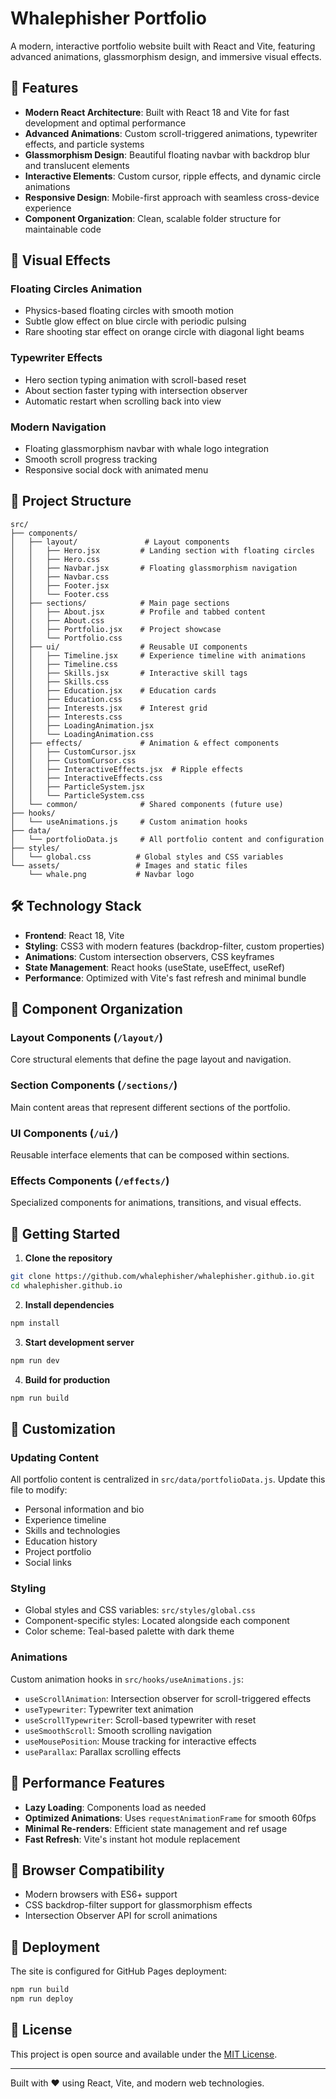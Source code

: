 # Whalephisher Portfolio

A modern, interactive portfolio website built with React and Vite, featuring advanced animations, glassmorphism design, and immersive visual effects.

## 🚀 Features

- **Modern React Architecture**: Built with React 18 and Vite for fast development and optimal performance
- **Advanced Animations**: Custom scroll-triggered animations, typewriter effects, and particle systems
- **Glassmorphism Design**: Beautiful floating navbar with backdrop blur and translucent elements
- **Interactive Elements**: Custom cursor, ripple effects, and dynamic circle animations
- **Responsive Design**: Mobile-first approach with seamless cross-device experience
- **Component Organization**: Clean, scalable folder structure for maintainable code

## 🎨 Visual Effects

### Floating Circles Animation
- Physics-based floating circles with smooth motion
- Subtle glow effect on blue circle with periodic pulsing
- Rare shooting star effect on orange circle with diagonal light beams

### Typewriter Effects
- Hero section typing animation with scroll-based reset
- About section faster typing with intersection observer
- Automatic restart when scrolling back into view

### Modern Navigation
- Floating glassmorphism navbar with whale logo integration
- Smooth scroll progress tracking
- Responsive social dock with animated menu

## 📁 Project Structure

```
src/
├── components/
│   ├── layout/               # Layout components
│   │   ├── Hero.jsx         # Landing section with floating circles
│   │   ├── Hero.css
│   │   ├── Navbar.jsx       # Floating glassmorphism navigation
│   │   ├── Navbar.css
│   │   ├── Footer.jsx
│   │   └── Footer.css
│   ├── sections/            # Main page sections  
│   │   ├── About.jsx        # Profile and tabbed content
│   │   ├── About.css
│   │   ├── Portfolio.jsx    # Project showcase
│   │   └── Portfolio.css
│   ├── ui/                  # Reusable UI components
│   │   ├── Timeline.jsx     # Experience timeline with animations
│   │   ├── Timeline.css
│   │   ├── Skills.jsx       # Interactive skill tags
│   │   ├── Skills.css
│   │   ├── Education.jsx    # Education cards
│   │   ├── Education.css
│   │   ├── Interests.jsx    # Interest grid
│   │   ├── Interests.css
│   │   ├── LoadingAnimation.jsx
│   │   └── LoadingAnimation.css
│   ├── effects/             # Animation & effect components
│   │   ├── CustomCursor.jsx
│   │   ├── CustomCursor.css
│   │   ├── InteractiveEffects.jsx  # Ripple effects
│   │   ├── InteractiveEffects.css
│   │   ├── ParticleSystem.jsx
│   │   └── ParticleSystem.css
│   └── common/              # Shared components (future use)
├── hooks/
│   └── useAnimations.js     # Custom animation hooks
├── data/
│   └── portfolioData.js     # All portfolio content and configuration
├── styles/
│   └── global.css          # Global styles and CSS variables
└── assets/                 # Images and static files
    └── whale.png           # Navbar logo
```

## 🛠️ Technology Stack

- **Frontend**: React 18, Vite
- **Styling**: CSS3 with modern features (backdrop-filter, custom properties)
- **Animations**: Custom intersection observers, CSS keyframes
- **State Management**: React hooks (useState, useEffect, useRef)
- **Performance**: Optimized with Vite's fast refresh and minimal bundle

## 🎯 Component Organization

### Layout Components (`/layout/`)
Core structural elements that define the page layout and navigation.

### Section Components (`/sections/`)
Main content areas that represent different sections of the portfolio.

### UI Components (`/ui/`)
Reusable interface elements that can be composed within sections.

### Effects Components (`/effects/`)
Specialized components for animations, transitions, and visual effects.

## 🚀 Getting Started

1. **Clone the repository**
```bash
git clone https://github.com/whalephisher/whalephisher.github.io.git
cd whalephisher.github.io
```

2. **Install dependencies**
```bash
npm install
```

3. **Start development server**
```bash
npm run dev
```

4. **Build for production**
```bash
npm run build
```

## 🎨 Customization

### Updating Content
All portfolio content is centralized in `src/data/portfolioData.js`. Update this file to modify:
- Personal information and bio
- Experience timeline
- Skills and technologies
- Education history
- Project portfolio
- Social links

### Styling
- Global styles and CSS variables: `src/styles/global.css`
- Component-specific styles: Located alongside each component
- Color scheme: Teal-based palette with dark theme

### Animations
Custom animation hooks in `src/hooks/useAnimations.js`:
- `useScrollAnimation`: Intersection observer for scroll-triggered effects
- `useTypewriter`: Typewriter text animation
- `useScrollTypewriter`: Scroll-based typewriter with reset
- `useSmoothScroll`: Smooth scrolling navigation
- `useMousePosition`: Mouse tracking for interactive effects
- `useParallax`: Parallax scrolling effects

## 🌟 Performance Features

- **Lazy Loading**: Components load as needed
- **Optimized Animations**: Uses `requestAnimationFrame` for smooth 60fps
- **Minimal Re-renders**: Efficient state management and ref usage
- **Fast Refresh**: Vite's instant hot module replacement

## 📱 Browser Compatibility

- Modern browsers with ES6+ support
- CSS backdrop-filter support for glassmorphism effects
- Intersection Observer API for scroll animations

## 🚀 Deployment

The site is configured for GitHub Pages deployment:
```bash
npm run build
npm run deploy
```

## 📄 License

This project is open source and available under the [MIT License](LICENSE).

---

Built with ❤️ using React, Vite, and modern web technologies.
